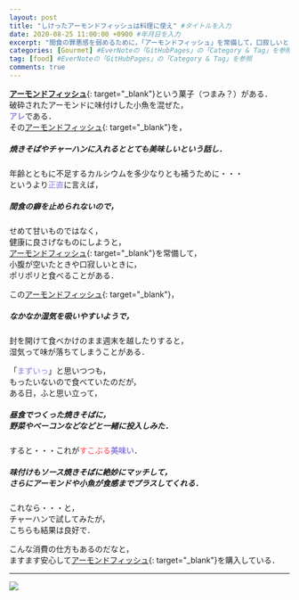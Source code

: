 ```yaml
---
layout: post
title: "しけったアーモンドフィッシュは料理に使え" #タイトルを入力
date: 2020-08-25 11:00:00 +0900 #年月日を入力
excerpt: "間食の罪悪感を弱めるために，「アーモンドフィッシュ」を常備して，口寂しいときにポリポリと食べるのだが・・・時として湿気ってしまうことがあり・・・" #home画面でタイトルの下に表示される短文を入力
categories: [Gourmet] #EverNoteの「GitHubPages」の「Category & Tag」を参照
tag: [food] #EverNoteの「GitHubPages」の「Category & Tag」を参照
comments: true
---
```


[**アーモンドフィッシュ**](https://amzn.to/3kwLVbB){: target="_blank"}という菓子（つまみ？）がある．  
破砕されたアーモンドに味付けした小魚を混ぜた，  
<span style="color: #8d7edc;">**アレ**</span>である．  
その[アーモンドフィッシュ](https://amzn.to/3kwLVbB){: target="_blank"}を，
##### 焼きそばやチャーハンに入れるととても美味しいという話し．

年齢とともに不足するカルシウムを多少なりとも補うために・・・  
というより<span style="color: #8d7edc;">正直</span>に言えば，
##### 間食の癖を止められないので，
せめて甘いものではなく，  
健康に良さげなものにしようと，  
[アーモンドフィッシュ](https://amzn.to/3kwLVbB){: target="_blank"}を常備して，  
小腹が空いたときや口寂しいときに，  
ポリポリと食べることがある．

この[アーモンドフィッシュ](https://amzn.to/3kwLVbB){: target="_blank"}，
##### なかなか湿気を吸いやすいようで，
封を開けて食べかけのまま週末を越したりすると，  
湿気って味が落ちてしまうことがある．

「<span style="color: #8d7edc;">まずいっ</span>」と思いつつも，  
もったいないので食べていたのだが，  
ある日，ふと思い立って，
##### 昼食でつくった焼きそばに，<br />野菜やベーコンなどなどと一緒に投入しみた．

すると・・・これが<span style="color: #f83e4b;">すこぶる</span><span style="color: #8d7edc;">**美味い**</span>．
##### 味付けもソース焼きそばに絶妙にマッチして，<br />さらにアーモンドや小魚が食感までプラスしてくれる．

これなら・・・と，  
チャーハンで試してみたが，  
こちらも結果は良好で．

こんな消費の仕方もあるのだなと，  
ますます安心して[アーモンドフィッシュ](https://amzn.to/3kwLVbB){: target="_blank"}を購入している．

----

<a href="https://www.amazon.co.jp/%E5%B0%8F%E9%AD%9A%E3%82%A2%E3%83%BC%E3%83%A2%E3%83%B3%E3%83%89-%E3%82%A2%E3%83%BC%E3%83%A2%E3%83%B3%E3%83%89%E3%83%95%E3%82%A3%E3%83%83%E3%82%B7%E3%83%A5-%E3%83%81%E3%83%A3%E3%83%83%E3%82%AF%E4%BB%98%E3%81%8D%E8%A2%8B%E5%85%A5%E3%82%8A-%E5%B0%8F%E9%AD%9A%E3%81%8A%E3%82%84%E3%81%A4-%E3%81%82%E3%83%BC%E3%82%82%E3%82%93%E3%81%A9%E3%81%B5%E3%81%83%E3%81%A3%E3%81%97%E3%82%85/dp/B089RF9Z6X/ref=as_li_ss_il?__mk_ja_JP=%E3%82%AB%E3%82%BF%E3%82%AB%E3%83%8A&dchild=1&keywords=%E3%82%A2%E3%83%BC%E3%83%A2%E3%83%B3%E3%83%89%E5%B0%8F%E9%AD%9A&qid=1603754201&sr=8-1-spons&psc=1&spLa=ZW5jcnlwdGVkUXVhbGlmaWVyPUExS0tKVFA0RjcxWE5YJmVuY3J5cHRlZElkPUEwMTE3NTQ5MkwyNzRDOVoyTThEUyZlbmNyeXB0ZWRBZElkPUEyWDVGMjlDVEc2RDFUJndpZGdldE5hbWU9c3BfYXRmJmFjdGlvbj1jbGlja1JlZGlyZWN0JmRvTm90TG9nQ2xpY2s9dHJ1ZQ==&linkCode=li3&tag=palibera-22&linkId=c65222aefba53475561dfa6e80754e5a&language=ja_JP" target="_blank"><img class="link" border="0" src="//ws-fe.amazon-adsystem.com/widgets/q?_encoding=UTF8&ASIN=B089RF9Z6X&Format=_SL250_&ID=AsinImage&MarketPlace=JP&ServiceVersion=20070822&WS=1&tag=palibera-22&language=ja_JP" ></a><img src="https://ir-jp.amazon-adsystem.com/e/ir?t=palibera-22&language=ja_JP&l=li3&o=9&a=B089RF9Z6X" width="1" height="1" border="0" alt="" style="border:none !important; margin:0px !important;"/>
